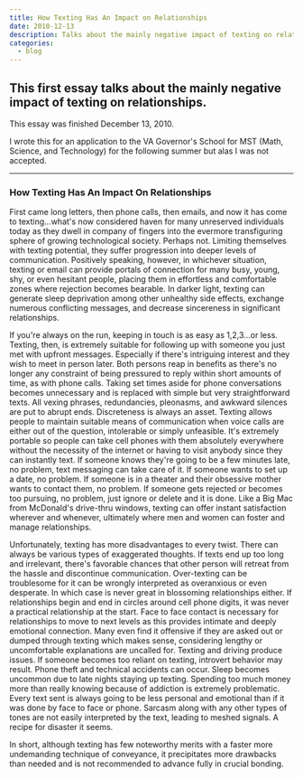 ```yaml
---
title: How Texting Has An Impact on Relationships
date: 2010-12-13
description: Talks about the mainly negative impact of texting on relationships. 📵️
categories:
  - blog
---
```


## This first essay talks about the mainly negative impact of texting on relationships.

This essay was finished December 13, 2010.

I wrote this for an application to the VA Governor's School for MST (Math, Science, and Technology) for the following summer but alas I was not accepted.

---

### How Texting Has An Impact On Relationships

First came long letters, then phone calls, then emails, and now it has come to texting...what's now considered haven for many unreserved individuals today as they dwell in company of fingers into the evermore transfiguring sphere of growing technological society. Perhaps not. Limiting themselves with texting potential, they suffer progression into deeper levels of communication. Positively speaking, however, in whichever situation, texting or email can provide portals of connection for many busy, young, shy, or even hesitant people, placing them in effortless and comfortable zones where rejection becomes bearable. In darker light, texting can generate sleep deprivation among other unhealthy side effects, exchange numerous conflicting messages, and decrease sincereness in significant relationships.

If you're always on the run, keeping in touch is as easy as 1,2,3...or less. Texting, then, is extremely suitable for following up with someone you just met with upfront messages. Especially if there's intriguing interest and they wish to meet in person later. Both persons reap in benefits as there's no longer any constraint of being pressured to reply within short amounts of time, as with phone calls. Taking set times aside for phone conversations becomes unnecessary and is replaced with simple but very straightforward texts. All vexing phrases, redundancies, pleonasms, and awkward silences are put to abrupt ends. Discreteness is always an asset. Texting allows people to maintain suitable means of communication when voice calls are either out of the question, intolerable or simply unfeasible. It's extremely portable so people can take cell phones with them absolutely everywhere without the necessity of the internet or having to visit anybody since they can instantly text. If someone knows they're going to be a few minutes late, no problem, text messaging can take care of it. If someone wants to set up a date, no problem. If someone is in a theater and their obsessive mother wants to contact them, no problem. If someone gets rejected or becomes too pursuing, no problem, just ignore or delete and it is done. Like a Big Mac from McDonald's drive-thru windows, texting can offer instant satisfaction wherever and whenever, ultimately where men and women can foster and manage relationships.

Unfortunately, texting has more disadvantages to every twist. There can always be various types of exaggerated thoughts. If texts end up too long and irrelevant, there's favorable chances that other person will retreat from the hassle and discontinue communication. Over-texting can be troublesome for it can be wrongly interpreted as overanxious or even desperate. In which case is never great in blossoming relationships either. If relationships begin and end in circles around cell phone digits, it was never a practical relationship at the start. Face to face contact is necessary for relationships to move to next levels as this provides intimate and deeply emotional connection. Many even find it offensive if they are asked out or dumped through texting which makes sense, considering lengthy or uncomfortable explanations are uncalled for. Texting and driving produce issues. If someone becomes too reliant on texting, introvert behavior may result. Phone theft and technical accidents can occur. Sleep becomes uncommon due to late nights staying up texting. Spending too much money more than really knowing because of addiction is extremely problematic. Every text sent is always going to be less personal and emotional than if it was done by face to face or phone. Sarcasm along with any other types of tones are not easily interpreted by the text, leading to meshed signals. A recipe for disaster it seems.

In short, although texting has few noteworthy merits with a faster more undemanding technique of conveyance, it precipitates more drawbacks than needed and is not recommended to advance fully in crucial bonding.

